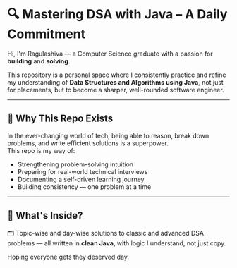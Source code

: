 # 🔍 Mastering DSA with Java – A Daily Commitment

Hi, I'm Ragulashiva — a Computer Science graduate with a passion for **building** and **solving**.

This repository is a personal space where I consistently practice and refine my understanding of **Data Structures and Algorithms using Java**, not just for placements, but to become a sharper, well-rounded software engineer.

---

## 🚀 Why This Repo Exists

In the ever-changing world of tech, being able to reason, break down problems, and write efficient solutions is a superpower.  
This repo is my way of:

- Strengthening problem-solving intuition
- Preparing for real-world technical interviews
- Documenting a self-driven learning journey
- Building consistency — one problem at a time

---

## 🧠 What's Inside?

🗂️ Topic-wise and day-wise solutions to classic and advanced DSA problems — all written in **clean Java**, with logic I understand, not just copy.

Hoping everyone gets they deserved day.